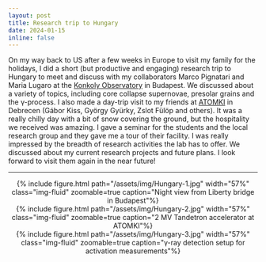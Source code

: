 ```yaml
---
layout: post
title: Research trip to Hungary
date: 2024-01-15
inline: false
---
```


On my way back to US after a few weeks in Europe to visit my family for the holidays, I did a short (but productive and engaging) research trip to Hungary to meet and discuss with my collaborators Marco Pignatari and Maria Lugaro at the [Konkoly Observatory](https://konkoly.hu/en) in Budapest. We discussed about a variety of topics, including core collapse supernovae, presolar grains and the γ-process. I also made a day-trip visit to my friends at [ATOMKI](https://www.atomki.hu/en/) in Debrecen (Gábor Kiss, György Gyürky, Zslot Fülöp and others). It was a really chilly day with a bit of snow covering the ground, but the hospitality we received was amazing. I gave a seminar for the students and the local research group and they gave me a tour of their facility. I was really impressed by the breadth of research activities the lab has to offer. We discussed about my current research projects and future plans. I look forward to visit them again in the near future!

---
<center>
    <div class="row justify-content-sm-center">
        <div class="col-sm mt-2 mt-md-0">
          {% include figure.html path="/assets/img/Hungary-1.jpg" width="57%" class="img-fluid" zoomable=true caption="Night view from Liberty bridge in Budapest"%}
        </div>
        <div class="col-sm mt-2 mt-md-0">
            {% include figure.html path="/assets/img/Hungary-2.jpg" width="57%" class="img-fluid" zoomable=true caption="2 MV Tandetron accelerator at ATOMKI"%}
        </div>
        <div class="col-sm mt-2 mt-md-0">
            {% include figure.html path="/assets/img/Hungary-3.jpg" width="57%" class="img-fluid" zoomable=true caption="γ-ray detection setup for activation measurements"%}
        </div>
    </div>
</center>
